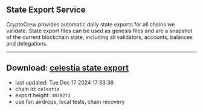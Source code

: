 ## State Export Service
CryptoCrew provides automatic daily state exports for all chains we validate. State export files can be used as genesis files and are a snapshot of the current blockchain state, including all validators, accounts, balances and delegations.

---
**Download: [celestia state export](https://dl-eu2.ccvalidators.com/SERVICE/celestia/celestia_export_3079273.json)**
---

- last updated: Tue Dec 17 2024 17:33:36
- chain id: `celestia`
- export height: `3079273`
- use for: airdrops, local tests, chain recovery
